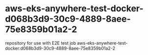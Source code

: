 # aws-eks-anywhere-test-docker-d068b3d9-30c9-4889-8aee-75e8359b01a2-2
repository for use with E2E test job aws-eks-anywhere-test-docker:d068b3d9-30c9-4889-8aee-75e8359b01a2-2
